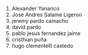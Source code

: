 1. Alexander Yanarico
2. Jose Andres Salame Ligeron
3. jeremy pardo camacho
4. david pardo
5. pablo jesus fernandez jaime
6. cristhian puña
7. hugo clementelli castedo
